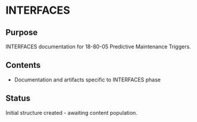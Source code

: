 # INTERFACES

## Purpose
INTERFACES documentation for 18-80-05 Predictive Maintenance Triggers.

## Contents
- Documentation and artifacts specific to INTERFACES phase

## Status
Initial structure created - awaiting content population.
